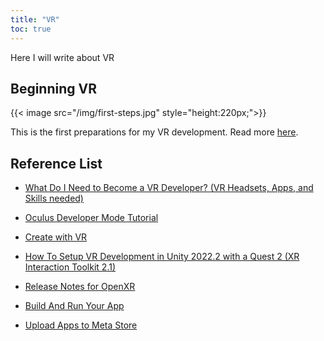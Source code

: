 ```yaml
---
title: "VR"
toc: true
---
```


Here I will write about VR

## Beginning VR
{{< image src="/img/first-steps.jpg" style="height:220px;">}}

This is the first preparations for my VR development. Read more [here](../../beginning-vr).

## Reference List

- [What Do I Need to Become a VR Developer? (VR Headsets, Apps, and Skills needed)](https://www.youtube.com/watch?v=oqXBY51KP5A)

- [Oculus Developer Mode Tutorial](https://www.youtube.com/watch?v=KNd6oCm6HIY)

- [Create with VR](https://learn.unity.com/course/create-with-vr?uv=2020.3)

- [How To Setup VR Development in Unity 2022.2 with a Quest 2 (XR Interaction Toolkit 2.1)](https://www.youtube.com/watch?v=tGZgJ5XtOXo)

- [Release Notes for OpenXR](https://developer.oculus.com/downloads/package/unity-integration/)

- [Build And Run Your App](https://developer.oculus.com/documentation/unity/unity-build/)

- [Upload Apps to Meta Store](https://developer.oculus.com/documentation/unity/unity-platform-tool/)